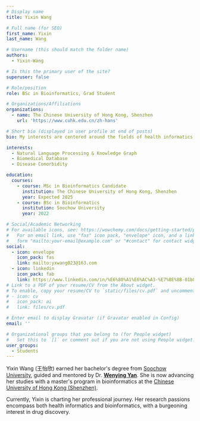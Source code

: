 ```yaml
---
# Display name
title: Yixin Wang

# Full name (for SEO)
first_name: Yixin
last_name: Wang

# Username (this should match the folder name)
authors:
  - Yixin-Wang

# Is this the primary user of the site?
superuser: false

# Role/position
role: BSc in Bioinformatics, Grad Student

# Organizations/Affiliations
organizations:
  - name: The Chinese University of Hong Kong, Shenzhen
    url: 'https://www.cuhk.edu.cn/zh-hans'

# Short bio (displayed in user profile at end of posts)
bio: My interests are centered around the fields of health informatics and bioinformatics, where I have a strong passion for research. Additionally, I am increasingly drawn to the fascinating realm of drug discovery as I chart my professional journey.

interests:
  - Natural Language Processing & Knowledge Graph
  - Biomedical Database
  - Disease Comorbidity

education:
  courses:
    - course: MSc in Bioinformatics Candidate
      institution: The Chinese University of Hong Kong, Shenzhen
      year: Expected 2025
    - course: BSc in Bioinformatics
      institution: Soochow University
      year: 2022

# Social/Academic Networking
# For available icons, see: https://wowchemy.com/docs/getting-started/page-builder/#icons
#   For an email link, use "fas" icon pack, "envelope" icon, and a link in the
#   form "mailto:your-email@example.com" or "#contact" for contact widget.
social:
  - icon: envelope
    icon_pack: fas
    link: mailto:yxwang023@163.com
  - icon: linkedin
    icon_pack: fab
    link: https://www.linkedin.com/in/%E6%80%A1%E6%AC%A3-%E7%8E%8B-01b8681b4/
# Link to a PDF of your resume/CV from the About widget.
# To enable, copy your resume/CV to `static/files/cv.pdf` and uncomment the lines below.
# - icon: cv
#   icon_pack: ai
#   link: files/cv.pdf

# Enter email to display Gravatar (if Gravatar enabled in Config)
email: ''

# Organizational groups that you belong to (for People widget)
#   Set this to `[]` or comment out if you are not using People widget.
user_groups:
  - Students
---
```


Yixin Wang (王怡欣) earned her bachelor's degree from [Soochow University](http://eng.suda.edu.cn/), guided and mentored by Dr. [**Wenying Yan**](https://www.researchgate.net/profile/Wenying-Yan). She is now advancing her studies with a master's program in bioinformatics at the [Chinese University of Hong Kong (Shenzhen)](https://www.cuhk.edu.cn/zh-hans).

Currently, Yixin is charting her professional journey. Her research passions encompass both health informatics and bioinformatics, with a burgeoning interest in drug discovery.